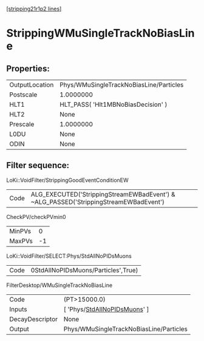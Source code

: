 [[stripping21r1p2 lines]](./stripping21r1p2-index)

# StrippingWMuSingleTrackNoBiasLine

## Properties:

|                |                                         |
|----------------|-----------------------------------------|
| OutputLocation | Phys/WMuSingleTrackNoBiasLine/Particles |
| Postscale      | 1.0000000                               |
| HLT1           | HLT_PASS( 'Hlt1MBNoBiasDecision' )      |
| HLT2           | None                                    |
| Prescale       | 1.0000000                               |
| L0DU           | None                                    |
| ODIN           | None                                    |

## Filter sequence:

LoKi::VoidFilter/StrippingGoodEventConditionEW

|      |                                                                                      |
|------|--------------------------------------------------------------------------------------|
| Code | ALG_EXECUTED('StrippingStreamEWBadEvent') & ~ALG_PASSED('StrippingStreamEWBadEvent') |

CheckPV/checkPVmin0

|        |     |
|--------|-----|
| MinPVs | 0   |
| MaxPVs | -1  |

LoKi::VoidFilter/SELECT:Phys/StdAllNoPIDsMuons

|      |                                     |
|------|-------------------------------------|
| Code | 0StdAllNoPIDsMuons/Particles',True) |

FilterDesktop/WMuSingleTrackNoBiasLine

|                 |                                                                                       |
|-----------------|---------------------------------------------------------------------------------------|
| Code            | (PT\>15000.0)                                                                         |
| Inputs          | [ 'Phys/[StdAllNoPIDsMuons](./stripping21r1p2-commonparticles-stdallnopidsmuons)' ] |
| DecayDescriptor | None                                                                                  |
| Output          | Phys/WMuSingleTrackNoBiasLine/Particles                                               |
